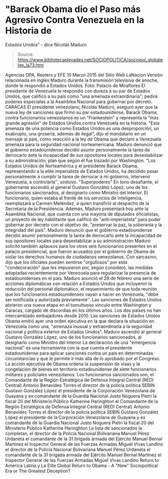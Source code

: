 # "Barack Obama dio el Paso más Agresivo Contra Venezuela en la Historia de 
Estados Unidos" - dice Nicolás Maduro

> Source: https://www.bibliotecapleyades.net/SOCIOPOLITICA/sociopol_globalelite_la73.htm

Agencias DPA, Reuters y EFE 10 Marzo 2015
del Sitio Web LaNacion
Versión relacionada en ingles
Maduro durante la transmisión televisiva de anoche,
donde le respondió a Estados Unidos.
Foto: Palacio de Miraflores
El presidente de Venezuela le respondió con dureza
a su par de Estados Unidos, que calificó a su país como
"una amenaza extraordinaria";
pedirá poderes especiales a la Asamblea Nacional
para gobernar por decreto.
CARACAS
El presidente venezolano, Nicolás Maduro, aseguró ayer que la nueva ley de sanciones que firmó su par estadounidense, Barack Obama, contra funcionarios venezolanos es un "Frankestein" y representa la "más grande agresión" de Estados Unidos contra Venezuela en la historia.
"Esta amenaza de una potencia como Estados Unidos es una desproporción, un exabrupto, una grosería, además de ilegal", dijo el mandatario en un mensaje al país, como reacción a la ley de Obama que declaró a Venezuela amenaza para la seguridad nacional norteamericana.
Maduro denunció que el gobierno estadounidense
decidió asumir personalmente la tarea de derrocarlo
ante la incapacidad de sus opositores locales
para desestabilizar a su administración,
plan que según él fue trazado por Washington.
"Los Estados Unidos de Norteamérica y el presidente Barack Obama, representando a la elite imperialista de Estados Unidos, ha decidido pasar personalmente a cumplir la tarea de derrocar a mi gobierno, intervenir Venezuela, a controlarla'', sostuvo.
"Superpoderes" En tono desafiante, el gobernante ascendió al general Gustavo González López, uno de los funcionarios sancionados, al designarlo como Ministro del Interior.
El funcionario, quien estaba al frente de los servicios de inteligencia, reemplazará a Carmen Meléndez, a quien transfirió al despacho de la Secretaría de la Presidencia. Además, Maduro presentará hoy ante la Asamblea Nacional, que cuenta con una mayoría de diputados oficialistas, un proyecto de ley habilitante que calificó de "anti-imperialista" para poder gobernar por decreto con el objetivo de,
"preservar la paz, la soberanía y la integridad del país".
Maduro denunció que el gobierno estadounidense decidió asumir personalmente la tarea de derrocarlo ante la incapacidad de sus opositores locales para desestabilizar a su administración Maduro solicitó también aplausos para los otros seis funcionarios presentes en el palacio presidencial, que fueron acusados por el gobierno de Obama de violar los derechos humanos de ciudadanos venezolanos. Con sarcasmo, dijo que los oficiales pueden sentirse "orgullosos" por esta "condecoración" que les impusieron por, según consideró, las medidas adoptadas recientemente por Venezuela para regularizar la presencia de estadounidenses en el país. Maduro anunció el 28 de febrero una serie de acciones diplomáticas con relación a Estados Unidos que incluyeron la reducción del personal diplomático, el requerimiento de que toda reunión que los funcionarios estadounidenses vayan a hacer en Venezuela,
"debe ser notificada y autorizada previamente''.
Las sanciones de Estados Unidos abrieron una nueva etapa en el tumultuoso vínculo entre Washington y Caracas, cargado de discordias en los últimos años.
Los dos países no han intercambiado embajadores desde 2010.
Las sanciones de Estados Unidos Obama emitió ayer una orden ejecutiva en la que declara la situación en Venezuela como una,
"amenaza inusual y extraordinaria a la seguridad nacional y política exterior de Estados Unidos".
Maduro ascendió al general Gustavo González López,
uno de los funcionarios sancionados,
al designarlo como Ministro del Interior
La declaración de una "emergencia nacional" es una herramienta con la que cuenta el presidente estadounidense para aplicar sanciones contra un país en determinadas circunstancias y que le permite ir más allá de lo aprobado por el Congreso. La acción ejecutiva de Obama ordena la suspensión de visas y la congelación de bienes en territorio estadounidense de siete funcionarios militares y policiales venezolanos. Los funcionarios sancionados son,
el Comandante de la Región Estratégica de Defensa Integral Central (REDI Central) Antonio Benavides Torres el director de la policía política SEBIN Gustavo González López el presidente de la Corporación Venezolana de Guayana y ex comandante de la Guardia Nacional Justo Noguera Pietri la fiscal 20 del Ministerio Público Katherine Haringhton
el Comandante de la Región Estratégica de Defensa Integral Central (REDI Central) Antonio Benavides Torres
el director de la policía política SEBIN Gustavo González López
el presidente de la Corporación Venezolana de Guayana y ex comandante de la Guardia Nacional Justo Noguera Pietri
la fiscal 20 del Ministerio Público Katherine Haringhton
La lista de sancionados la completan,
el director de la Policía Nacional Bolivariana Manuel Pérez Urdaneta el comandante de la 31 brigada armada del Ejército Manuel Bernal Martínez el Inspector General de las Fuerzas Armadas Miguel Vivas Landino
el director de la Policía Nacional Bolivariana Manuel Pérez Urdaneta
el comandante de la 31 brigada armada del Ejército Manuel Bernal Martínez
el Inspector General de las Fuerzas Armadas Miguel Vivas Landino
Return to America Latina y La Elite Global
Return to Obama - A "New" Sociopolitical Era or The Greatest Deception?
